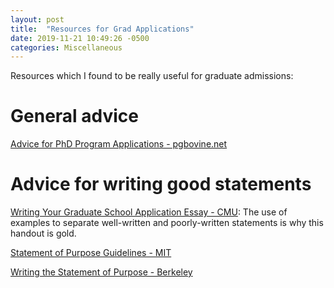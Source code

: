 ```yaml
---
layout: post
title:  "Resources for Grad Applications"
date: 2019-11-21 10:49:26 -0500
categories: Miscellaneous
---
```


Resources which I found to be really useful for graduate admissions<!--more-->:

# General advice
[Advice for PhD Program Applications - pgbovine.net](http://www.pgbovine.net/grad-school-app-tips.htm)

# Advice for writing good statements
[Writing Your Graduate School Application Essay - CMU](https://www.cmu.edu/gcc/handouts-and-resources/handouts/grad-app-sop.pdf):
The use of examples to separate well-written and poorly-written statements is why this handout is gold.

[Statement of Purpose Guidelines - MIT](http://web.mit.edu/msrp/myMSRP/docs/Statement%20of%20purpose%20guidelines.pdf)

[Writing the Statement of Purpose - Berkeley](https://grad.berkeley.edu/admissions/apply/statement-purpose/)
